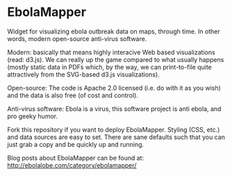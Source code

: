 EbolaMapper
===========

Widget for visualizing ebola outbreak data on maps, through time. In other words, modern open-source anti-virus software.

Modern: basically that means highly interacive Web based visualizations (read: d3.js). We can really up the game compared to what usually happens (mostly static data in PDFs which, by the way, we can print-to-file quite attractively from the SVG-based d3.js visualizations).

Open-source: The code is Apache 2.0 licensed (i.e. do with it as you wish) and the data is also free (of cost and control).

Anti-virus software: Ebola is a virus, this software project is anti ebola, and pro geeky humor.


Fork this repository if you want to deploy EbolaMapper. Styling (CSS, etc.) and data sources are easy to set. There are sane defaults such that you can just grab a copy and be quickly up and running.

Blog posts about EbolaMapper can be found at: http://ebolalobe.com/category/ebolamapper/
